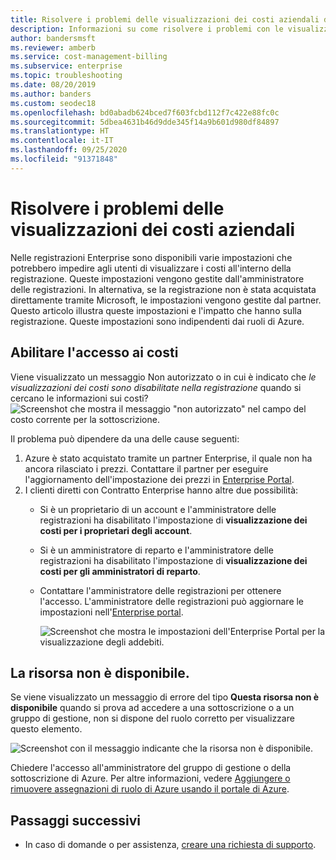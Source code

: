 ```yaml
---
title: Risolvere i problemi delle visualizzazioni dei costi aziendali di Azure
description: Informazioni su come risolvere i problemi con le visualizzazioni dei costi aziendali nel portale di Azure.
author: bandersmsft
ms.reviewer: amberb
ms.service: cost-management-billing
ms.subservice: enterprise
ms.topic: troubleshooting
ms.date: 08/20/2019
ms.author: banders
ms.custom: seodec18
ms.openlocfilehash: bd0abadb624bced7f603fcbd112f7c422e88fc0c
ms.sourcegitcommit: 5dbea4631b46d9dde345f14a9b601d980df84897
ms.translationtype: HT
ms.contentlocale: it-IT
ms.lasthandoff: 09/25/2020
ms.locfileid: "91371848"
---
```

# <a name="troubleshoot-enterprise-cost-views"></a>Risolvere i problemi delle visualizzazioni dei costi aziendali

Nelle registrazioni Enterprise sono disponibili varie impostazioni che potrebbero impedire agli utenti di visualizzare i costi all'interno della registrazione.  Queste impostazioni vengono gestite dall'amministratore delle registrazioni. In alternativa, se la registrazione non è stata acquistata direttamente tramite Microsoft, le impostazioni vengono gestite dal partner.  Questo articolo illustra queste impostazioni e l'impatto che hanno sulla registrazione. Queste impostazioni sono indipendenti dai ruoli di Azure.

## <a name="enable-access-to-costs"></a>Abilitare l'accesso ai costi

Viene visualizzato un messaggio Non autorizzato o in cui è indicato che *le visualizzazioni dei costi sono disabilitate nella registrazione* quando si cercano le informazioni sui costi?
![Screenshot che mostra il messaggio "non autorizzato" nel campo del costo corrente per la sottoscrizione.](./media/enterprise-mgmt-grp-troubleshoot-cost-view/unauthorized.png)

Il problema può dipendere da una delle cause seguenti:

1. Azure è stato acquistato tramite un partner Enterprise, il quale non ha ancora rilasciato i prezzi. Contattare il partner per eseguire l'aggiornamento dell'impostazione dei prezzi in [Enterprise Portal](https://ea.azure.com).
2. I clienti diretti con Contratto Enterprise hanno altre due possibilità:
    * Si è un proprietario di un account e l'amministratore delle registrazioni ha disabilitato l'impostazione di **visualizzazione dei costi per i proprietari degli account**.  
    * Si è un amministratore di reparto e l'amministratore delle registrazioni ha disabilitato l'impostazione di **visualizzazione dei costi per gli amministratori di reparto**.
    * Contattare l'amministratore delle registrazioni per ottenere l'accesso. L'amministratore delle registrazioni può aggiornare le impostazioni nell'[Enterprise portal](https://ea.azure.com/manage/enrollment).

      ![Screenshot che mostra le impostazioni dell'Enterprise Portal per la visualizzazione degli addebiti.](./media/enterprise-mgmt-grp-troubleshoot-cost-view/ea-portal-settings.png)

## <a name="asset-is-unavailable"></a>La risorsa non è disponibile.

Se viene visualizzato un messaggio di errore del tipo **Questa risorsa non è disponibile** quando si prova ad accedere a una sottoscrizione o a un gruppo di gestione, non si dispone del ruolo corretto per visualizzare questo elemento.  

![Screenshot con il messaggio indicante che la risorsa non è disponibile.](./media/enterprise-mgmt-grp-troubleshoot-cost-view/asset-not-found.png)

Chiedere l'accesso all'amministratore del gruppo di gestione o della sottoscrizione di Azure. Per altre informazioni, vedere [Aggiungere o rimuovere assegnazioni di ruolo di Azure usando il portale di Azure](../../role-based-access-control/role-assignments-portal.md).

## <a name="next-steps"></a>Passaggi successivi
- In caso di domande o per assistenza, [creare una richiesta di supporto](https://go.microsoft.com/fwlink/?linkid=2083458).
